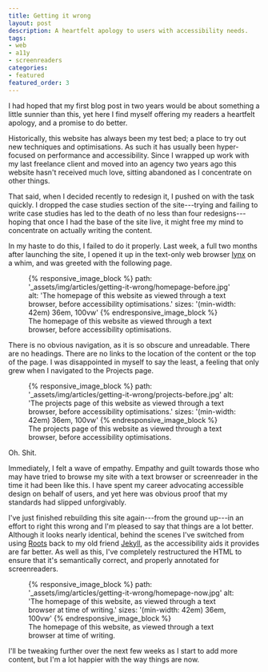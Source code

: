 ```yaml
---
title: Getting it wrong
layout: post
description: A heartfelt apology to users with accessibility needs.
tags:
- web
- a11y
- screenreaders
categories:
- featured
featured_order: 3
---
```


I had hoped that my first blog post in two years would be about something a little sunnier than this, yet here I find myself offering my readers a heartfelt apology, and a promise to do better.

Historically, this website has always been my test bed; a place to try out new techniques and optimisations. As such it has usually been hyper-focused on performance and accessibility. Since I wrapped up work with my last freelance client and moved into an agency two years ago this website hasn't received much love, sitting abandoned as I concentrate on other things.

That said, when I decided recently to redesign it, I pushed on with the task quickly. I dropped the case studies section of the site---trying and failing to write case studies has led to the death of no less than four redesigns---hoping that once I had the base of the site live, it might free my mind to concentrate on actually writing the content.

In my haste to do this, I failed to do it properly. Last week, a full two months after launching the site, I opened it up in the text-only web browser [lynx](https://en.m.wikipedia.org/wiki/Lynx_(web_browser) "lynx - a text-only web browser") on a whim, and was greeted with the following page.

<figure class="image">
  {% responsive_image_block %}
    path: '_assets/img/articles/getting-it-wrong/homepage-before.jpg'
    alt: 'The homepage of this website as viewed through a text browser, before accessibility optimisations.'
    sizes: '(min-width: 42em) 36em, 100vw'
  {% endresponsive_image_block %}

  <figcaption class="image__caption">The homepage of this website as viewed through a text browser, before accessibility optimisations.</figcaption>
</figure>

There is no obvious navigation, as it is so obscure and unreadable. There are no headings. There are no links to the location of the content or the top of the page. I was disappointed in myself to say the least, a feeling that only grew when I navigated to the Projects page.

<figure class="image">
  {% responsive_image_block %}
    path: '_assets/img/articles/getting-it-wrong/projects-before.jpg'
    alt: 'The projects page of this website as viewed through a text browser, before accessibility optimisations.'
    sizes: '(min-width: 42em) 36em, 100vw'
  {% endresponsive_image_block %}

  <figcaption class="image__caption">The projects page of this website as viewed through a text browser, before accessibility optimisations.</figcaption>
</figure>

Oh. Shit.

Immediately, I felt a wave of empathy. Empathy and guilt towards those who may have tried to browse my site with a text browser or screenreader in the time it had been like this. I have spent my career advocating accessible design on behalf of users, and yet here was obvious proof that my standards had slipped unforgivably.

I've just finished rebuilding this site again---from the ground up---in an effort to right this wrong and I'm pleased to say that things are a lot better. Although it looks nearly identical, behind the scenes I've switched from using [Roots](http://roots.cx "Roots") back to my old friend [Jekyll](http://jekyllrb.com "Jekyll"), as the accessibility aids it provides are far better. As well as this, I've completely restructured the HTML to ensure that it's semantically correct, and properly annotated for screenreaders.

<figure class="image">
  {% responsive_image_block %}
    path: '_assets/img/articles/getting-it-wrong/homepage-now.jpg'
    alt: 'The homepage of this website, as viewed through a text browser at time of writing.'
    sizes: '(min-width: 42em) 36em, 100vw'
  {% endresponsive_image_block %}

  <figcaption class="image__caption">The homepage of this website, as viewed through a text browser at time of writing.</figcaption>
</figure>

I'll be tweaking further over the next few weeks as I start to add more content, but I'm a lot happier with the way things are now.
